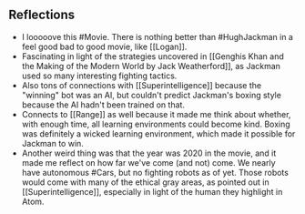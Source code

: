 ## Reflections
- I looooove this #Movie. There is nothing better than #HughJackman in a feel good bad to good movie, like [[Logan]]. 
- Fascinating in light of the strategies uncovered in [[Genghis Khan and the Making of the Modern World by Jack Weatherford]], as Jackman used so many interesting fighting tactics. 
- Also tons of connections with [[Superintelligence]] because the "winning" bot was an AI, but couldn't predict Jackman's boxing style because the AI hadn't been trained on that. 
- Connects to [[Range]] as well because it made me think about whether, with enough time, all learning environments could become kind. Boxing was definitely a wicked learning environment, which made it possible for Jackman to win. 
- Another weird thing was that the year was 2020 in the movie, and it made me reflect on how far we've come (and not) come. We nearly have autonomous #Cars, but no fighting robots as of yet. Those robots would come with many of the ethical gray areas, as pointed out in [[Superintelligence]], especially in light of the human they highlight in Atom. 
